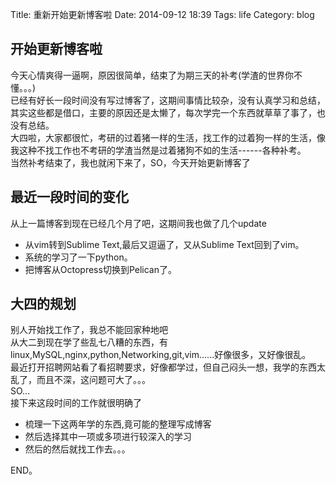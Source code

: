 Title: 重新开始更新博客啦
Date: 2014-09-12 18:39
Tags: life
Category: blog

开始更新博客啦  
---------------
今天心情爽得一逼啊，原因很简单，结束了为期三天的补考(学渣的世界你不懂。。。)  
已经有好长一段时间没有写过博客了，这期间事情比较杂，没有认真学习和总结，其实这些都是借口，主要的原因还是太懒了，每次学完一个东西就草草了事了，也没有总结。  
大四啦，大家都很忙，考研的过着猪一样的生活，找工作的过着狗一样的生活，像我这种不找工作也不考研的学渣当然是过着猪狗不如的生活------各种补考。  
当然补考结束了，我也就闲下来了，SO，今天开始更新博客了    

最近一段时间的变化    
-------------------
从上一篇博客到现在已经几个月了吧，这期间我也做了几个update    

* 从vim转到Sublime Text,最后又逗逼了，又从Sublime Text回到了vim。  
* 系统的学习了一下python。  
* 把博客从Octopress切换到Pelican了。  

大四的规划  
------------
别人开始找工作了，我总不能回家种地吧  
从大二到现在学了些乱七八糟的东西，有linux,MySQL,nginx,python,Networking,git,vim......好像很多，又好像很乱。  
最近打开招聘网站看了看招聘要求，好像都学过，但自己闷头一想，我学的东西太乱了，而且不深，这问题可大了。。。   
SO...  
接下来这段时间的工作就很明确了   

* 梳理一下这两年学的东西,竟可能的整理写成博客  
* 然后选择其中一项或多项进行较深入的学习  
* 然后的然后就找工作去。。。  

END。
